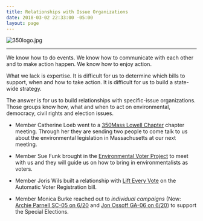 ```yaml
---
title: Relationships with Issue Organizations
date: 2018-03-02 22:33:00 -05:00
layout: page
---
```


![350logo.jpg](/uploads/350logo.jpg)

---

We know how to do events.
We know how to communicate with each other and to make action happen.
We know how to enjoy action.

What we lack is expertise. It is difficult for us to determine which bills to support, when and how to take action. It is difficult for us to build a state-wide strategy.

The answer is for us to build relationships with specific-issue organizations. Those groups know how, what and when to act on environmental, democracy, civil rights and election issues.

* Member Catherine Loeb went to a [350Mass Lowell Chapter](http://350mass.betterfutureproject.org/) chapter meeting. Through her they are sending two people to come talk to us about the environmental legislation in Massachusetts at our next meeting.


* Member Sue Funk brought in the [Environmental Voter Project](http://www.environmentalvoter.org/) to meet with us and they will guide us on how to bring in environmentalists as voters.


* Member Joris Wils built a relationship with [Lift Every Vote](https://www.facebook.com/groups/757413041078516/) on the Automatic Voter Registration bill.


* Member Monica Burke reached out to *individual campaigns* (Now: [Archie Parnell SC-05 on 6/20](https://archieparnell.com/) and [Jon Ossoff GA-06 on 6/20](http://electjon.com)) to support the Special Elections.